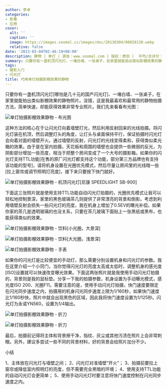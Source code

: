```yaml
---
author: 李卓
categories:
- 影像
- 应用
cover:
  alt: ''
  caption: ''
  image: https://images.soomal.cc/images/doc/20130304/00028130.webp
  relative: false
date: '2013-03-04T02:46:19+08:00'
description: 静物 | 单灯 | 源自：www.soomal.com | 版权：原创 |  平均/总评分：09.83/59
summary: 只要你有一盏机顶闪光灯、一堵白墙、一张桌子，在家里就能拍出类似影棚效果的静物照片。这是我最喜欢和最常用的静物拍摄方法，对器材和环境的要求较低，操作简单，非常适合初学者。这种方法的核心在于让闪光灯向着墙壁打光，然后利用反射回来的光线拍摄。通过墙壁的反射，闪光灯的光线变得柔和……
tags:
- 摄影入门
- 闪光灯
title: 巧用单灯拍摄影棚效果的静物
---
```


只要你有一盏机顶闪光灯[哪怕是几十元的国产闪光灯]、一堵白墙、一张桌子，在家里就能拍出类似影棚效果的静物照片。没错，这是我最喜欢和最常用的静物拍摄方法，简单快速，却能获得效果非常专业照片。我们先来看看布光图：



![单灯拍摄影棚效果静物 - 布光图](https://images.soomal.cc/images/doc/20130304/00028127.webp)



这种方法的核心在于让闪光灯向着墙壁打光，然后利用反射回来的光线拍摄。将闪光灯装在机顶，然后调整灯头的角度，让灯头与桌面保持平行，保证拍摄时闪光灯会向着对面的墙壁开火。通过墙壁的反射，闪光灯的光线变得柔和，获得类似柔光箱的效果。由于是在室内拍摄，天花板和周围的墙壁也会提供一些微弱的反光，为阴影部分增加一些亮度，相当于把整个房间变成了一个大号的摄影箱。如果你的闪光灯支持TTL功能[在售的原厂闪光灯都支持这个功能，部分第三方品牌也有支持该功能的型号]，请将机身设置在光圈优先模式，然后尽量让房间里的光线暗一些[拉上窗帘或调节照明灯亮度]，接下来只要按下快门就好。



![单灯拍摄影棚效果静物 - 机顶闪光灯[尼康 SPEEDLIGHT SB-900]](https://images.soomal.cc/images/doc/20130304/00028129.webp)



下面这三张照片就是使用支持TTL功能自动闪光灯拍摄的，光圈优先模式让我可以轻松地控制景深，家里的黑色玻璃茶几则提供了非常漂亮的背景和倒影。考虑到利用墙壁反射会损失一些闪光灯的亮度，我在机身上增加了0.5EV的曝光补偿。如果你家的茶几是透明玻璃的也没关系，只要在茶几玻璃下面贴上一张黑纸或黑布，也能获得类似的效果。



![单灯拍摄影棚效果静物 - 饮料[小光圈，大景深]](https://images.soomal.cc/images/doc/20130304/00028123.webp)



![单灯拍摄影棚效果静物 - 饮料[大光圈，浅景深]](https://images.soomal.cc/images/doc/20130304/00028124.webp)



![单灯拍摄影棚效果静物 - 手表](https://images.soomal.cc/images/doc/20130304/00028125.webp)



如果你的闪光灯是比较便宜的手动灯，那么需要分别设置机身和闪光灯的参数。我在这里介绍一个小窍门，当你觉得闪光灯的亮度太高或太低时，调整机身的感光度[ISO]设置就可以快速改变曝光效果。下面这两张照片就是我使用手动闪光灯拍摄的，背景则是我的鼠标垫。分享一下我的拍摄参数，机身设置为手动曝光模式，感光度ISO 200、光圈F11。需要注意的是，使用手动闪光灯拍摄，快门速度要限定在闪光同步速度之内，拍摄用的机身闪光同步速度上限为1/160秒，如果快门速度比1/160秒快，照片中就会出现黑色的区域，因此我将快门速度设置为1/125秒。闪光灯为永诺YN560，设置为1/4输出。



![单灯拍摄影棚效果静物 - 折刀](https://images.soomal.cc/images/doc/20130304/00028126.webp)



![单灯拍摄影棚效果静物 - 折刀](https://images.soomal.cc/images/doc/20130304/00028128.webp)



最后，拍摄前记得将主体和背景擦干净，指纹、灰尘或其他污渍在照片上会非常刺眼。另外，建议多尝试一些不同的背景材料，好的背景会给照片加分不少。



小结



1、主体放在闪光灯与墙壁之间；
2、闪光灯对准墙壁“开火”；
3、拍摄前要拉上窗帘或降低室内照明灯的亮度，但不需要完全黑暗的环境；
4、使用支持TTL功能的自动闪光灯会更简单；
5、使用手动闪光灯时要注意将快门速度控制在闪光同步速度之内。
